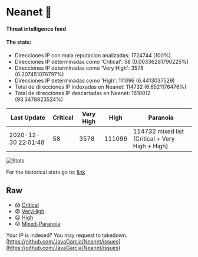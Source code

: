 # Neanet :hocho:
#### Threat intelligence feed
#### The stats:

- Direcciones IP con mala reputacion analizadas: 1724744 (100%)
- Direcciones IP determinadas como 'Critical':  58 (0.00336281790225%)
- Direcciones IP determinadas como 'Very High':  3578 (0.207451076797%)
- Direcciones IP determinadas como 'High':  111096 (6.4413037529)
- Total de direcciones IP indexadas en Neanet:  114732 (6.6521176476%)
- Total de direcciones IP descartadas en Neanet:  1610012 (93.3478823524%)

| Last Update | Critical | Very High | High | Paranoia |
| --- | --- | --- | --- | --- |
| 2020-12-30 22:01:48 | 58 | 3578 | 111096 | 114732 mixed list (Critical + Very High + High)|

![Stats](https://docs.google.com/spreadsheets/d/e/2PACX-1vSnaNMIXVabIpDJjufMlzH7poXnshF3mgd8Is1g9ytUEzVsP5my4Trn8f-xkoLLQ38xpL3HtmUexLo6/pubchart?oid=501124687&format=image)

For the historical stats go to: [link](/stats.csv)
## Raw
- :scream: [Critical](https://raw.githubusercontent.com/JavaGarcia/Neanet/master/blacklists/neanet_critical.txt)
- :fearful: [VeryHigh](https://raw.githubusercontent.com/JavaGarcia/Neanet/master/blacklists/neanet_veryHigh.txtt)
- :frowning: [High](https://raw.githubusercontent.com/JavaGarcia/Neanet/master/blacklists/neanet_high.txt)
- :dizzy_face: [Mixed-Paranoia](https://raw.githubusercontent.com/JavaGarcia/Neanet/master/blacklists/neanet_all.txt)


Your IP is indexed? You may request to takedown. [https://github.com/JavaGarcia/Neanet/issues](https://github.com/JavaGarcia/Neanet/issues)






















































































































































































































































































































































































































































































































































































































































































































































































































































































































































































































































































































































































































































































































































































































































































































































































































































































































































































































































































































































































































































































































































































































































































































































































































































































































































































































































































































































































































































































































































































































































































































































































































































































